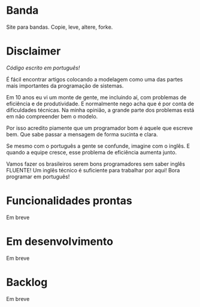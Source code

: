 

# Banda

Site para bandas. Copie, leve, altere, forke.



# Disclaimer

*Código escrito em português!* 

É fácil encontrar artigos colocando a modelagem como uma das partes mais importantes da programação de sistemas.

Em 10 anos eu vi um monte de gente, me incluindo aí, com problemas de eficiência e de produtividade.
E normalmente nego acha que é por conta de dificuldades técnicas.
Na minha opinião, a grande parte dos problemas está em não compreender bem o modelo.

Por isso acredito piamente que um programador bom é aquele que escreve bem. 
Que sabe passar a mensagem de forma sucinta e clara.

Se mesmo com o português a gente se confunde, imagine com o inglês.
E quando a equipe cresce, esse problema de eficiência aumenta junto.

Vamos fazer os brasileiros serem bons programadores sem saber inglês FLUENTE!
Um inglês técnico é suficiente para trabalhar por aqui!
Bora programar em português!



# Funcionalidades prontas

Em breve



# Em desenvolvimento

Em breve



# Backlog 

Em breve

